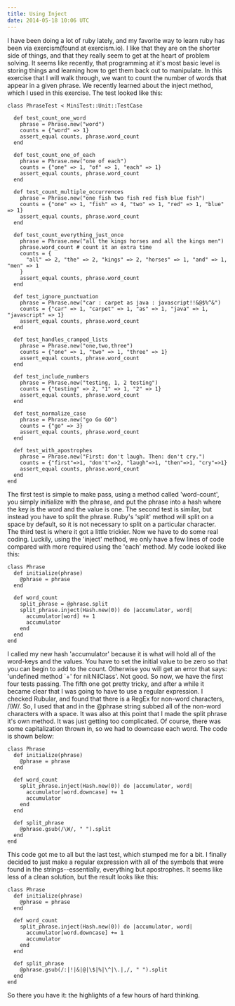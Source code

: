 ```yaml
---
title: Using Inject
date: 2014-05-18 10:06 UTC
---
```


I have been doing a lot of ruby lately, and my favorite way to learn ruby has been via exercism(found at exercism.io).
I like that they are on the shorter side of things, and that they really seem to get at the heart of problem solving.
It seems like recently, that programming at it's most basic level is storing things and learning how to get them back
out to manipulate. In this exercise that I will walk through, we want to count the number of words that appear in a given
phrase. We recently learned about the inject method, which I used in this exercise. The test looked like this:

```
class PhraseTest < MiniTest::Unit::TestCase

  def test_count_one_word
    phrase = Phrase.new("word")
    counts = {"word" => 1}
    assert_equal counts, phrase.word_count
  end

  def test_count_one_of_each
    phrase = Phrase.new("one of each")
    counts = {"one" => 1, "of" => 1, "each" => 1}
    assert_equal counts, phrase.word_count
  end

  def test_count_multiple_occurrences
    phrase = Phrase.new("one fish two fish red fish blue fish")
    counts = {"one" => 1, "fish" => 4, "two" => 1, "red" => 1, "blue" => 1}
    assert_equal counts, phrase.word_count
  end

  def test_count_everything_just_once
    phrase = Phrase.new("all the kings horses and all the kings men")
    phrase.word_count # count it an extra time
    counts = {
      "all" => 2, "the" => 2, "kings" => 2, "horses" => 1, "and" => 1, "men" => 1
    }
    assert_equal counts, phrase.word_count
  end

  def test_ignore_punctuation
    phrase = Phrase.new("car : carpet as java : javascript!!&@$%^&")
    counts = {"car" => 1, "carpet" => 1, "as" => 1, "java" => 1, "javascript" => 1}
    assert_equal counts, phrase.word_count
  end

  def test_handles_cramped_lists
    phrase = Phrase.new("one,two,three")
    counts = {"one" => 1, "two" => 1, "three" => 1}
    assert_equal counts, phrase.word_count
  end

  def test_include_numbers
    phrase = Phrase.new("testing, 1, 2 testing")
    counts = {"testing" => 2, "1" => 1, "2" => 1}
    assert_equal counts, phrase.word_count
  end

  def test_normalize_case
    phrase = Phrase.new("go Go GO")
    counts = {"go" => 3}
    assert_equal counts, phrase.word_count
  end

  def test_with_apostrophes
    phrase = Phrase.new("First: don't laugh. Then: don't cry.")
    counts = {"first"=>1, "don't"=>2, "laugh"=>1, "then"=>1, "cry"=>1}
    assert_equal counts, phrase.word_count
  end
end
```

The first test is simple to make pass, using a method called 'word-count', you simply initialize with the phrase, and
put the phrase into a hash where the key is the word and the value is one. The second test is similar, but instead you have
to split the phrase. Ruby's 'split' method will split on a space by default, so it is not necessary to split on a particular
character. The third test is where it got a little trickier. Now we have to do some real coding. Luckily, using the 'inject'
method, we only have a few lines of code compared with more required using the 'each' method. My code looked like this:

```
class Phrase
  def initialize(phrase)
    @phrase = phrase
  end

  def word_count
    split_phrase = @phrase.split
    split_phrase.inject(Hash.new(0)) do |accumulator, word|
      accumulator[word] += 1
      accumulator
    end
  end
end
```

I called my new hash 'accumulator' because it is what will hold all of the word-keys and the values. You have to set the initial
value to be zero so that you can begin to add to the count. Otherwise you will get an error that says: 'undefined method `+' for nil:NilClass'.
Not good. So now, we have the first four tests passing. The fifth one got pretty tricky, and after a while it became clear that I was going to
have to use a regular expression. I checked Rubular, and found that there is a RegEx for non-word characters, /\W/. So,
I used that and in the @phrase string subbed all of the non-word characters with a space. It was also at this point that
I made the split phrase it's own method. It was just getting too complicated. Of course, there was some capitalization
thrown in, so we had to downcase each word. The code is shown below:


```
class Phrase
  def initialize(phrase)
    @phrase = phrase
  end

  def word_count
    split_phrase.inject(Hash.new(0)) do |accumulator, word|
      accumulator[word.downcase] += 1
      accumulator
    end
  end

  def split_phrase
    @phrase.gsub(/\W/, " ").split
  end
end
```

This code got me to all but the last test, which stumped me for a bit. I finally decided to just make a regular expression
with all of the symbols that were found in the strings--essentially, everything but apostrophes. It seems like less of a
clean solution, but the result looks like this:

```
class Phrase
  def initialize(phrase)
    @phrase = phrase
  end

  def word_count
    split_phrase.inject(Hash.new(0)) do |accumulator, word|
      accumulator[word.downcase] += 1
      accumulator
    end
  end

  def split_phrase
    @phrase.gsub(/:|!|&|@|\$|%|\^|\.|,/, " ").split
  end
end
```

So there you have it: the highlights of a few hours of hard thinking.
